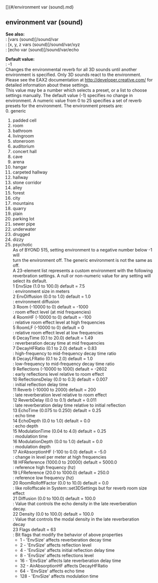 []{#/environment var (sound).md}    
## environment var (sound)    
**See also:**    
:   [vars (sound)]/sound/var    
:   [x, y, z vars (sound)]/sound/var/xyz    
:   [echo var (sound)]/sound/var/echo    
<!-- -->    
**Default value:**    
:   -1    
Changes the environmental reverb for all 3D sounds until another    
environment is specified. Only 3D sounds react to the environment.    
Please see the EAX2 documentation at http://developer.creative.com/ for    
detailed information about these settings.    
This value may be a number which selects a preset, or a list to choose    
settings manually. The default value (-1) specifies no change in    
environment. A numeric value from 0 to 25 specifies a set of reverb    
presets for the environment. The environment presets are:    
0.  generic    
1.  padded cell    
2.  room    
3.  bathroom    
4.  livingroom    
5.  stoneroom    
6.  auditorium    
7.  concert hall    
8.  cave    
9.  arena    
10. hangar    
11. carpeted hallway    
12. hallway    
13. stone corridor    
14. alley    
15. forest    
16. city    
17. mountains    
18. quarry    
19. plain    
20. parking lot    
21. sewer pipe    
22. underwater    
23. drugged    
24. dizzy    
25. psychotic    
As of BYOND 515, setting environment to a negative number below -1 will    
turn the environment off. The generic environment is not the same as    
off.    
A 23-element list represents a custom environment with the following    
reverbration settings. A null or non-numeric value for any setting will    
select its default.    
1 EnvSize (1.0 to 100.0) default = 7.5    
:   environment size in meters    
2 EnvDiffusion (0.0 to 1.0) default = 1.0    
:   environment diffusion    
3 Room (-10000 to 0) default = -1000    
:   room effect level (at mid frequencies)    
4 RoomHF (-10000 to 0) default = -100    
:   relative room effect level at high frequencies    
5 RoomLF (-10000 to 0) default = 0    
:   relative room effect level at low frequencies    
6 DecayTime (0.1 to 20.0) default = 1.49    
:   reverberation decay time at mid frequencies    
7 DecayHFRatio (0.1 to 2.0) default = 0.83    
:   high-frequency to mid-frequency decay time ratio    
8 DecayLFRatio (0.1 to 2.0) default = 1.0    
:   low-frequency to mid-frequency decay time ratio    
9 Reflections (-10000 to 1000) default = -2602    
:   early reflections level relative to room effect    
10 ReflectionsDelay (0.0 to 0.3) default = 0.007    
:   initial reflection delay time    
11 Reverb (-10000 to 2000) default = 200    
:   late reverberation level relative to room effect    
12 ReverbDelay (0.0 to 0.1) default = 0.011    
:   late reverberation delay time relative to initial reflection    
13 EchoTime (0.075 to 0.250) default = 0.25    
:   echo time    
14 EchoDepth (0.0 to 1.0) default = 0.0    
:   echo depth    
15 ModulationTime (0.04 to 4.0) default = 0.25    
:   modulation time    
16 ModulationDepth (0.0 to 1.0) default = 0.0    
:   modulation depth    
17 AirAbsorptionHF (-100 to 0.0) default = -5.0    
:   change in level per meter at high frequencies    
18 HFReference (1000.0 to 20000) default = 5000.0    
:   reference high frequency (hz)    
19 LFReference (20.0 to 1000.0) default = 250.0    
:   reference low frequency (hz)    
20 RoomRolloffFactor (0.0 to 10.0) default = 0.0    
:   like rolloffscale in System::set3DSettings but for reverb room size    
    effect    
21 Diffusion (0.0 to 100.0) default = 100.0    
:   Value that controls the echo density in the late reverberation    
    decay.    
22 Density (0.0 to 100.0) default = 100.0    
:   Value that controls the modal density in the late reverberation    
    decay    
23 Flags default = 63    
:   Bit flags that modify the behavior of above properties    
    -   1 - \'EnvSize\' affects reverberation decay time    
    -   2 - \'EnvSize\' affects reflection level    
    -   4 - \'EnvSize\' affects initial reflection delay time    
    -   8 - \'EnvSize\' affects reflections level    
    -   16 - \'EnvSize\' affects late reverberation delay time    
    -   32 - AirAbsorptionHF affects DecayHFRatio    
    -   64 - \'EnvSize\' affects echo time    
    -   128 - \'EnvSize\' affects modulation time  